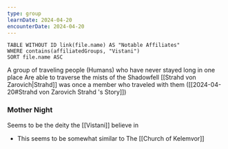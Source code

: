 ```yaml
---
type: group
learnDate: 2024-04-20
encounterDate: 2024-04-20
---
```

```dataview
TABLE WITHOUT ID link(file.name) AS "Notable Affiliates"
WHERE contains(affiliatedGroups, "Vistani")
SORT file.name ASC
```

A group of traveling people (Humans) who have never stayed long in one place
Are able to traverse the mists of the Shadowfell
[[Strahd von Zarovich|Strahd]] was once a member who traveled with them ([[2024-04-20#Strahd von Zarovich Strahd 's Story]])

### Mother Night
Seems to be the deity the [[Vistani]] believe in
- This seems to be somewhat similar to The [[Church of Kelemvor]] 